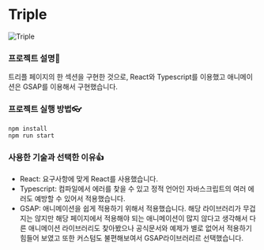 # Triple

![Triple](https://user-images.githubusercontent.com/67263146/175756677-75c5d57e-4787-4f14-971d-b99e10a410c8.png)

### 프로젝트 설명🧐

트리플 페이지의 한 섹션을 구현한 것으로, React와 Typescript를 이용했고 애니메이션은 GSAP를 이용해서 구현했습니다.

### 프로젝트 실행 방법👓

```jsx
npm install
npm run start
```

### 사용한 기술과 선택한 이유👍

- React: 요구사항에 맞게 React를 사용했습니다.
- Typescript: 컴파일에서 에러를 찾을 수 있고 정적 언어인 자바스크립트의 여러 에러도 예방할 수 있어서 적용했습니다.
- GSAP: 애니메이션을 쉽게 적용하기 위해서 적용했습니다. 해당 라이브러리가 무겁지는 않지만 해당 페이지에서 적용해야 되는 애니메이션이 많지 않다고 생각해서 다른 애니메이션 라이브러리도 찾아봤으나 공식문서와 예제가 별로 없어서 적용하기 힘들어 보였고 또한 커스텀도 불편해보여서 GSAP라이브러리르 선택했습니다.
